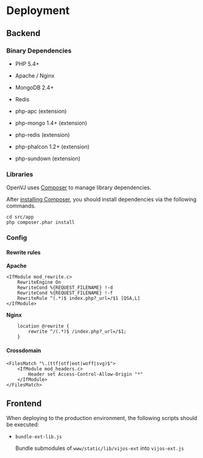 # Deployment

## Backend

### Binary Dependencies

- PHP 5.4+

- Apache / Nginx

- MongoDB 2.4+

- Redis

- php-apc (extension)

- php-mongo 1.4+ (extension)

- php-redis (extension)

- php-phalcon 1.2+ (extension)

- php-sundown (extension)

### Libraries

OpenVJ uses [Composer](http://getcomposer.org/) to manage library dependencies.

After [installing Composer](http://getcomposer.org/doc/00-intro.md), you should install dependencies via the following commands.

```
cd src/app
php composer.phar install
```

### Config

#### Rewrite rules

**Apache**

```
<IfModule mod_rewrite.c>
    RewriteEngine On
    RewriteCond %{REQUEST_FILENAME} !-d
    RewriteCond %{REQUEST_FILENAME} !-f
    RewriteRule ^(.*)$ index.php?_url=/$1 [QSA,L]
</IfModule>
```

**Nginx**

```
    location @rewrite {
        rewrite ^/(.*)$ /index.php?_url=/$1;
    }
```

#### Crossdomain

```
<FilesMatch "\.(ttf|otf|eot|woff|svg)$">
    <IfModule mod_headers.c>
        Header set Access-Control-Allow-Origin "*"
    </IfModule>
</FilesMatch>
```

## Frontend

When deploying to the production environment, the following scripts should be executed:

- `bundle-ext-lib.js`

  Bundle submodules of `www/static/lib/vijos-ext` into `vijos-ext.js`
